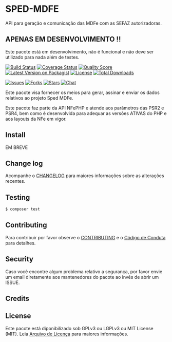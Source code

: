 # SPED-MDFE

API para geração e comunicação das MDFe com as SEFAZ autorizadoras.

## APENAS EM DESENVOLVIMENTO !!

Este pacote está em desenvolvimento, não é funcional e não deve ser utilizado para nada além de testes. 

[![Build Status][ico-travis]][link-travis]
[![Coverage Status][ico-scrutinizer]][link-scrutinizer]
[![Quality Score][ico-code-quality]][link-code-quality]
[![Latest Version on Packagist][ico-version]][link-packagist]
[![License][ico-license]][link-packagist]
[![Total Downloads][ico-downloads]][link-downloads]

[![Issues][ico-issues]][link-issues]
[![Forks][ico-forks]][link-forks]
[![Stars][ico-stars]][link-stars]
[![Chat][ico-gitter]][link-gitter]

Este pacote visa fornecer os meios para gerar, assinar e enviar os dados relativos ao projeto Sped MDFe.

Este pacote faz parte da API NFePHP e atende aos parâmetros das PSR2 e PSR4, bem como é desenvolvida para adequar as versões ATIVAS do PHP e aos layouts da NFe em vigor.

## Install

EM BREVE

## Change log

Acompanhe o [CHANGELOG](CHANGELOG.md) para maiores informações sobre as alterações recentes.

## Testing

``` bash
$ composer test
```

## Contributing

Para contribuir por favor observe o [CONTRIBUTING](CONTRIBUTING.md) e o  [Código de Conduta](CONDUCT.md) para detalhes.

## Security

Caso você encontre algum problema relativo a segurança, por favor envie um email diretamente aos mantenedores do pacote ao invés de abrir um ISSUE.

## Credits

## License

Este pacote está diponibilizado sob GPLv3 ou LGPLv3 ou MIT License (MIT). Leia  [Arquivo de Licença](LICENSE.md) para maiores informações.


[ico-stars]: https://img.shields.io/github/stars/nfephp-org/sped-mdfe.svg?style=flat-square
[ico-forks]: https://img.shields.io/github/forks/nfephp-org/sped-mdfe.svg?style=flat-square
[ico-issues]: https://img.shields.io/github/issues/nfephp-org/sped-mdfe.svg?style=flat-square
[ico-travis]: https://img.shields.io/travis/nfephp-org/sped-mdfe/master.svg?style=flat-square
[ico-scrutinizer]: https://img.shields.io/scrutinizer/coverage/g/nfephp-org/sped-mdfe.svg?style=flat-square
[ico-code-quality]: https://img.shields.io/scrutinizer/g/nfephp-org/sped-mdfe.svg?style=flat-square
[ico-downloads]: https://img.shields.io/packagist/dt/nfephp-org/sped-mdfe.svg?style=flat-square
[ico-version]: https://img.shields.io/packagist/v/nfephp-org/sped-mdfe.svg?style=flat-square
[ico-license]: https://poser.pugx.org/nfephp-org/nfephp/license.svg?style=flat-square
[ico-gitter]: https://img.shields.io/badge/GITTER-4%20users%20online-green.svg?style=flat-square

[link-packagist]: https://packagist.org/packages/nfephp-org/sped-mdfe
[link-travis]: https://travis-ci.org/nfephp-org/sped-mdfe
[link-scrutinizer]: https://scrutinizer-ci.com/g/nfephp-org/sped-mdfe/code-structure
[link-code-quality]: https://scrutinizer-ci.com/g/nfephp-org/sped-mdfe
[link-downloads]: https://packagist.org/packages/nfephp-org/sped-mdfe
[link-author]: https://github.com/nfephp-org
[link-issues]: https://github.com/nfephp-org/sped-mdfe/issues
[link-forks]: https://github.com/nfephp-org/sped-mdfe/network
[link-stars]: https://github.com/nfephp-org/sped-mdfe/stargazers
[link-gitter]: https://gitter.im/nfephp-org/sped-mdfe?utm_source=badge&utm_medium=badge&utm_campaign=pr-badge&utm_content=badge
